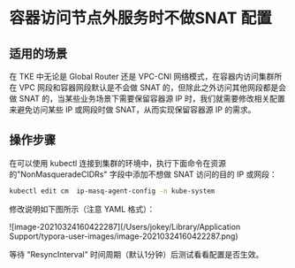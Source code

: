 # 容器访问节点外服务时不做SNAT 配置



## 适用的场景

在 TKE 中无论是 Global Router 还是 VPC-CNI 网络模式，在容器内访问集群所在 VPC 网段和容器网段默认是不会做 SNAT 的，但除此之外访问其他网段都是会做 SNAT 的，当某些业务场景下需要保留容器源 IP 时，我们就需要修改相关配置来避免访问某些 IP 或网段时做 SNAT，从而实现保留容器源 IP 的需求。

## 操作步骤

在可以使用 kubectl 连接到集群的环境中，执行下面命令在资源的"NonMasqueradeCIDRs" 字段中添加不想做 SNAT 访问的目的 IP 或网段：

```bash
kubectl edit cm  ip-masq-agent-config -n kube-system
```

修改说明如下图所示（注意 YAML 格式）：

![image-20210324160422287](/Users/jokey/Library/Application Support/typora-user-images/image-20210324160422287.png)

等待 "ResyncInterval" 时间周期（默认1分钟）后测试看看配置是否生效。

